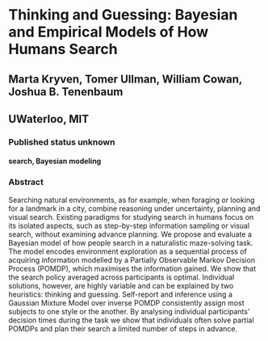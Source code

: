 # Thinking and Guessing: Bayesian and Empirical Models of How Humans Search
## Marta Kryven, Tomer Ullman, William Cowan, Joshua B. Tenenbaum
## UWaterloo, MIT
### Published status unknown

#### search, Bayesian modeling

### Abstract

Searching natural environments, as for example,
when foraging or looking for a landmark in a
city, combine reasoning under uncertainty, planning
and visual search. Existing paradigms for studying
search in humans focus on its isolated aspects,
such as step-by-step information sampling or visual
search, without examining advance planning.
We propose and evaluate a Bayesian model of how
people search in a naturalistic maze-solving task.
The model encodes environment exploration as a
sequential process of acquiring information modelled
by a Partially Observable Markov Decision
Process (POMDP), which maximises the information
gained. We show that the search policy averaged
across participants is optimal. Individual solutions,
however, are highly variable and can be
explained by two heuristics: thinking and guessing.
Self-report and inference using a Gaussian
Mixture Model over inverse POMDP consistently
assign most subjects to one style or the another.
By analysing individual participants’ decision times
during the task we show that individuals often solve
partial POMDPs and plan their search a limited
number of steps in advance.